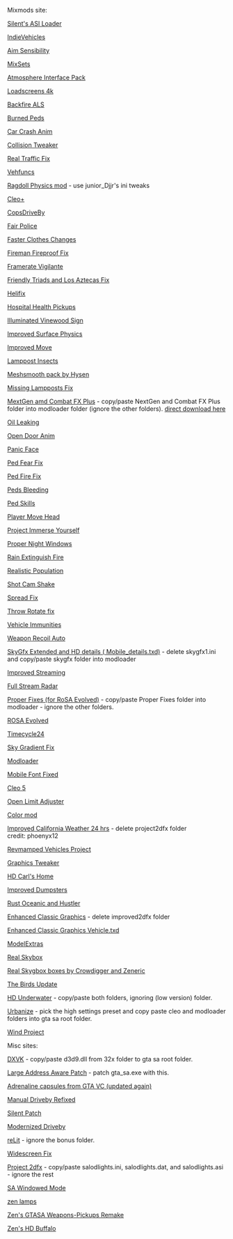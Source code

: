 Mixmods site:

[Silent's ASI Loader](https://www.mixmods.com.br/2014/11/silents-asi-loader-1-3/)

[IndieVehicles](https://www.mixmods.com.br/2019/08/indievehicles/)

<a href="https://www.mixmods.com.br/2020/09/aim-sensibility-v2-0-sensibilidade-de-mira-configuravel/">Aim Sensibility</a>

<a href="https://www.mixmods.com.br/2022/03/sa-mixsets/">MixSets</a>

<a href="https://www.mixmods.com.br/2021/01/atmosphere-interface-pack-interface-hd/">Atmosphere Interface Pack</a>

<a href="https://www.mixmods.com.br/2021/12/loadscreens-4k-definitive-artworks-widescreen-hd/">Loadscreens 4k</a>

<a href="https://www.mixmods.com.br/2016/06/backfire-als-v2-5-mod-estalar-escapamento/">Backfire ALS</a>

<a href="https://www.mixmods.com.br/2019/11/burned-peds-peds-queimados/">Burned Peds</a>

<a href="https://www.mixmods.com.br/2014/06/car-crash-anim-ir-pra-frente-quando-bater/
">Car Crash Anim</a>

<a href="https://www.mixmods.com.br/2017/02/collision-tweaker-editar-reacao-de-colisao-em-veiculos/">Collision Tweaker</a>

[Real Traffic Fix](https://www.mixmods.com.br/2022/04/real-traffic-fix/)

<a href="https://www.mixmods.com.br/2023/01/sa-vehfuncs/">Vehfuncs
</a>

<a href="https://www.mixmods.com.br/2021/09/mod-ragdoll-bullet-physics-fix-fisica-realista/">Ragdoll Physics mod</a> - use junior_Djjr's ini tweaks


<a href="https://www.mixmods.com.br/2023/10/cleoplus/">Cleo+</a>


<a href="https://www.mixmods.com.br/2018/07/copsdriveby-policiais-atirando-do-carro/">CopsDriveBy</a>

<a href="https://www.mixmods.com.br/2020/10/fair-police-v2-0-2-policiais-atacam-pedestres/">Fair Police</a>

[Faster Clothes Changes](https://www.mixmods.com.br/2020/08/faster-clothes-changes-trocar-de-roupa-rapidamente/)

[Fireman Fireproof Fix](https://www.mixmods.com.br/2020/02/vc-sa-fireman-fireproof-fix-bombeiros-resistentes-ao-fogo/)

[Framerate Vigilante](https://www.mixmods.com.br/2022/08/iii-vc-sa-framerate-vigilante/)

[Friendly Triads and Los Aztecas Fix](https://www.mixmods.com.br/2021/07/friendly-triads-and-los-aztecas-fix-aliados/)

[Helifix](https://www.mixmods.com.br/2021/10/helifix-piloto-nos-helicopteros/)

[Hospital Health Pickups](https://www.mixmods.com.br/2021/10/hospital-health-pickups-pickup-de-saude-nos-hospitais/)

[Illuminated Vinewood Sign](https://www.mixmods.com.br/2021/10/illuminated-vinewood-sign-placa-de-vinewood-iluminada/)

[Improved Surface Physics](https://www.mixmods.com.br/2021/11/improved-surface-physics-superficies-com-fisica-melhorada/)

[Improved Move](https://www.mixmods.com.br/2021/08/improvedmove/)

[Lamppost Insects](https://www.mixmods.com.br/2015/09/lamppost-insects-insetos-nas-luzes-dos-postes/)

[Meshsmooth pack by Hysen](https://www.mixmods.com.br/2022/07/sa-meshsmooth-pack-by-hysen/)

[Missing Lampposts Fix](https://www.mixmods.com.br/2022/04/missing-lampposts-fix-more-light-posts/)

[MextGen amd Combat FX Plus](https://forum.mixmods.com.br/f22-graficos-interface/t8337-sa-nextgen-remaster-effects-combat-fx) - copy/paste NextGen and Combat FX Plus folder into modloader folder (ignore the other folders).
[direct download here](https://drive.google.com/file/d/11fbal_nqnpDf6wusamD3sEqhKhLE5bhy/view)

[Oil Leaking](https://www.mixmods.com.br/2020/10/oil-leaking-pingar-oleo-do-carro/)

[Open Door Anim](https://www.mixmods.com.br/2021/04/open-door-anim-v1-2-1-animacao-abrindo-porta/)

[Panic Face](https://www.mixmods.com.br/2019/05/panic-face-expressao-facial-nos-pedestres/)

[Ped Fear Fix](https://www.mixmods.com.br/2020/10/ped-fear-fix-v2-0-2-peds-se-assustam-com-armas-e-mais/)

[Ped Fire Fix](https://www.mixmods.com.br/2018/10/ped-fire-fix-v1-1-corrigir-pedestres-pegando-fogo/)

[Peds Bleeding](https://www.mixmods.com.br/2020/03/peds-bleeding-sangrar-com-saude-baixa/)

[Ped Skills](https://www.mixmods.com.br/2022/08/pedskills/)

[Player Move Head](https://www.mixmods.com.br/2020/09/player-move-head-mover-a-cabeca-pra-onde-apontar/)

[Project Immerse Yourself](https://www.mixmods.com.br/2022/01/project-immerse-yourself-prelight-melhorado/)

[Proper Night Windows](https://www.mixmods.com.br/2022/06/proper-night-windows/)

[Rain Extinguish Fire](https://www.mixmods.com.br/2021/10/rain-extinguish-fire-chuva-apaga-o-fogo/)

[Realistic Population](https://www.mixmods.com.br/2021/11/sa-sade-realistic-population-more-peds-popcycle-dat/)

[Shot Cam Shake](https://www.mixmods.com.br/2018/12/shot-cam-shake-tremer-tela-enquanto-atira/)

[Spread Fix](https://www.mixmods.com.br/2018/01/spread-fix-corrigir-espalhamento-dos-tiros/)

[Throw Rotate fix](https://www.mixmods.com.br/2022/08/throw-rotate-fix-molotov-granada-rodando-no-ar/)

[Vehicle Immunities](https://www.mixmods.com.br/2016/02/vehicle-immunities-corrigir-trailers-explodindo-e-mais/)

[Weapon Recoil Auto](https://www.mixmods.com.br/2020/12/weaponrecoilauto-v2-6-recuo-de-arma-ao-atirar/)

[SkyGfx Extended and HD details ( Mobile_details.txd)](https://www.mixmods.com.br/2024/03/sa-skygfx/) - delete skygfx1.ini and copy/paste skygfx folder into modloader

[Improved Streaming](https://www.mixmods.com.br/2022/04/improved-streaming/)

[Full Stream Radar](https://www.mixmods.com.br/2015/01/full-stream-radar-fix-radar-sumindo/)

[Proper Fixes (for RoSA Evolved)](https://www.mixmods.com.br/2024/10/sa-proper-fixes/) - copy/paste Proper Fixes folder into modloader - ignore the other folders.

[ROSA Evolved](https://www.patreon.com/posts/rosa-september-112078540)

[Timecycle24](https://www.mixmods.com.br/2017/08/24h-timecycle-timecyc-dat-de-24-horas/)

[Sky Gradient Fix](https://www.mixmods.com.br/2020/01/skygrad-sky-gradient-fix-corrigir-linhas-no-ceu/)

[Modloader](https://www.mixmods.com.br/2018/01/modloader/)

[Mobile Font Fixed](https://www.mixmods.com.br/2019/12/mobile-font-fixed-fonte-do-gta-sa-mobile-corrigida/)

[Cleo 5](https://github.com/cleolibrary/CLEO5/releases)

[Open Limit Adjuster](https://github.com/GTAmodding/III.VC.SA.LimitAdjuster/releases)

[Color mod](https://www.mixmods.com.br/2022/09/sa-color-mod/)

[Improved California Weather 24 hrs](https://www.mediafire.com/file/h963wav15h030q9/Improved_California_Weather_24h.zip/file) - delete project2dfx folder
<br>
credit: phoenyx12

[Revmamped Vehicles Project](https://drive.google.com/drive/folders/1eLgkZfOOvI8a6Z-742Bm34bo-uzbb0q5)

[Graphics Tweaker](https://www.mixmods.com.br/2022/09/graphicstweaker/)

[HD Carl's Home](https://www.mixmods.com.br/2022/08/sa-hd-carls-home-by-zeneric-casa-do-cj-remasterizada/)

[Improved Dumpsters](https://www.mixmods.com.br/2021/08/improved-dumpsters-lixeiras-remasterizadas-em-hd/)

[Rust Oceanic and Hustler](https://www.mixmods.com.br/2021/04/rust-oceanic-and-hustler-carros-abandonados-em-hd/)

[Enhanced Classic Graphics](https://www.mixmods.com.br/2019/10/ecg-enhanced-classic-graphics/) - delete improved2dfx folder

[Enhanced Classic Graphics Vehicle.txd](https://www.mixmods.com.br/2020/01/ecg-enhanced-classic-graphics-vehicle-txd/)

[ModelExtras](https://github.com/user-grinch/ModelExtras/releases)

[Real Skybox](https://www.mixmods.com.br/2021/06/sa-real-skybox/)

[Real Skygbox boxes by Crowdigger and Zeneric](https://www.mixmods.com.br/2020/08/real-skybox-skyboxes-by-crowdigger-novos-ceus-hd/)

[The Birds Update](https://www.mixmods.com.br/2017/10/the-birds-update-passaros-realistas/)

[HD Underwater](https://www.mixmods.com.br/2022/06/sa-hd-underwater/) - copy/paste both folders, ignoring (low version) folder.

[Urbanize](https://www.mixmods.com.br/2024/11/urbanize/) - pick the high settings preset and copy paste cleo and modloader folders into gta sa root folder.

[Wind Project](https://www.mixmods.com.br/2022/10/wind-project/)

Misc sites:

[DXVK](https://github.com/doitsujin/dxvk/releases) - copy/paste d3d9.dll from 32x folder to gta sa root folder.

[Large Address Aware Patch](https://www.techpowerup.com/forums/threads/large-address-aware.112556/) - patch gta_sa.exe with this.

<a href="https://libertycity.net/files/gta-san-andreas/117281-kapsuly-adrenalina-iz-gta-vc.html">Adrenaline capsules from GTA VC (updated again)</a>

[Manual Driveby Refixed](https://libertycity.net/files/gta-san-andreas/213857-manual-driveby-refixed.html)

[Silent Patch](https://github.com/CookiePLMonster/SilentPatch/releases)

[Modernized Driveby](https://libertycity.net/files/gta-san-andreas/215460-modernized-driveby.html)

[reLit](https://libertycity.net/files/gta-san-andreas/202738-relit-san-andreas.html) - ignore the bonus folder.

[Widescreen Fix](https://thirteenag.github.io/wfp#gtasa)

[Project 2dfx](https://github.com/ThirteenAG/III.VC.SA.IV.Project2DFX/releases/tag/gtasa) - copy/paste salodlights.ini, salodlights.dat, and salodlights.asi - ignore the rest

[SA Windowed Mode](https://github.com/ThirteenAG/III.VC.SA.WindowedMode/releases)

[zen lamps](https://drive.google.com/file/d/1KPdCjFoB6E4FUkJUy5bssxtkNNf2hLBg/view?usp=sharing)

[Zen's GTASA Weapons-Pickups Remake](https://www.nexusmods.com/gtasanandreas/mods/2799?tab=description)

[Zen's HD Buffalo](https://www.nexusmods.com/gtasanandreas/mods/2835?tab=description)
